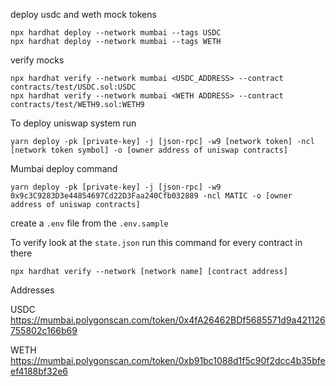 deploy usdc and weth mock tokens
```
npx hardhat deploy --network mumbai --tags USDC
npx hardhat deploy --network mumbai --tags WETH
```
verify mocks
```
npx hardhat verify --network mumbai <USDC_ADDRESS> --contract contracts/test/USDC.sol:USDC
npx hardhat verify --network mumbai <WETH ADDRESS> --contract contracts/test/WETH9.sol:WETH9
```
To deploy uniswap system run

```
yarn deploy -pk [private-key] -j [json-rpc] -w9 [network token] -ncl [network token symbol] -o [owner address of uniswap contracts]
```

Mumbai deploy command
```
yarn deploy -pk [private-key] -j [json-rpc] -w9 0x9c3C9283D3e44854697Cd22D3Faa240Cfb032889 -ncl MATIC -o [owner address of uniswap contracts]
```

create a `.env` file from the `.env.sample`

To verify look at the `state.json`
run this command for every contract in there
```
npx hardhat verify --network [network name] [contract address]
```


Addresses

USDC
https://mumbai.polygonscan.com/token/0x4fA26462BDf5685571d9a421126755802c166b69

WETH
https://mumbai.polygonscan.com/token/0xb91bc1088d1f5c90f2dcc4b35bfeef4188bf32e6